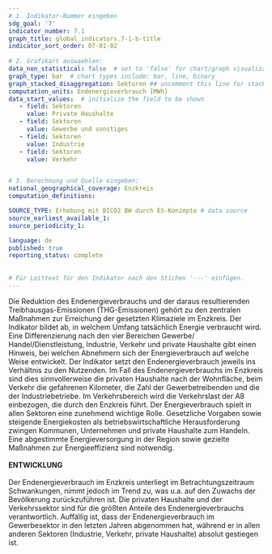 ```yaml
---
# 1. Indikator-Nummer eingeben 
sdg_goal: '7' 
indicator_number: 7.1
graph_title: global_indicators.7-1-b-title
indicator_sort_order: 07-01-02
 
# 2. Grafikart auswaehlen: 
data_non_statistical: false  # set to 'false' for chart/graph visualization 
graph_type: bar  # chart types include: bar, line, binary 
graph_stacked_disaggregation: Sektoren ## uncomment this line for stacked bars. eplace 'Geschlecht' with the field of aggregation. 
computation_units: Endenergieverbrauch [MWh] 
data_start_values:  # initialize the field to be shown  
   - field: Sektoren
     value: Private Haushalte
   - field: Sektoren 
     value: Gewerbe und sonstiges
   - field: Sektoren
     value: Industrie
   - field: Sektoren
     value: Verkehr


# 3. Berechnung und Quelle eingeben: 
national_geographical_coverage: Enzkreis
computation_definitions: 

SOURCE_TYPE: Erhebung mit BICO2 BW durch ES-Konzepte # data source  
source_earliest_available_1: 
source_periodicity_1: 

language: de   
published: true 
reporting_status: complete
 
 
# Für Leittext für den Indikator nach den Stichen '---' einfügen. 
---
```


Die Reduktion des Endenergieverbrauchs und der daraus resultierenden Treibhausgas-Emissionen (THG-Emissionen) gehört zu den zentralen Maßnahmen zur Erreichung der gesetzten Klimaziele im Enzkreis. Der Indikator bildet ab, in welchem Umfang tatsächlich Energie verbraucht wird. Eine Differenzierung nach den vier Bereichen Gewerbe/ Handel/Dienstleistung, Industrie, Verkehr und private Haushalte gibt einen Hinweis, bei welchen Abnehmern sich der Energieverbrauch auf welche Weise entwickelt. Der Indikator setzt den Endenergieverbrauch jeweils ins Verhältnis zu den Nutzenden. Im Fall des Endenergieverbrauchs im Enzkreis sind dies sinnvollerweise die privaten Haushalte nach der Wohnfläche, beim Verkehr die gefahrenen Kilometer, die Zahl der Gewerbetreibenden und die der Industriebetriebe. Im Verkehrsbereich wird die Verkehrslast der A8 einbezogen, die durch den Enzkreis führt. Der Energieverbrauch spielt in allen Sektoren eine zunehmend wichtige Rolle. Gesetzliche Vorgaben sowie steigende Energiekosten als betriebswirtschaftliche Herausforderung zwingen Kommunen, Unternehmen und private Haushalte zum Handeln. Eine abgestimmte Energieversorgung in der Region sowie gezielte Maßnahmen zur Energieeffizienz sind notwendig. <br>
<br>
**ENTWICKLUNG** <br>
<br>
Der Endenergieverbrauch im Enzkreis unterliegt im Betrachtungszeitraum Schwankungen, nimmt jedoch im Trend zu, was u.a. auf den Zuwachs der Bevölkerung zurückzuführen ist. Die privaten Haushalte und der Verkehrssektor sind für die größten Anteile des Endenergieverbrauchs verantwortlich. Auffällig ist, dass der Endenergieverbrauch im Gewerbesektor in den letzten Jahren abgenommen hat, während er in allen anderen Sektoren (Industrie, Verkehr, private Haushalte) absolut gestiegen ist.

